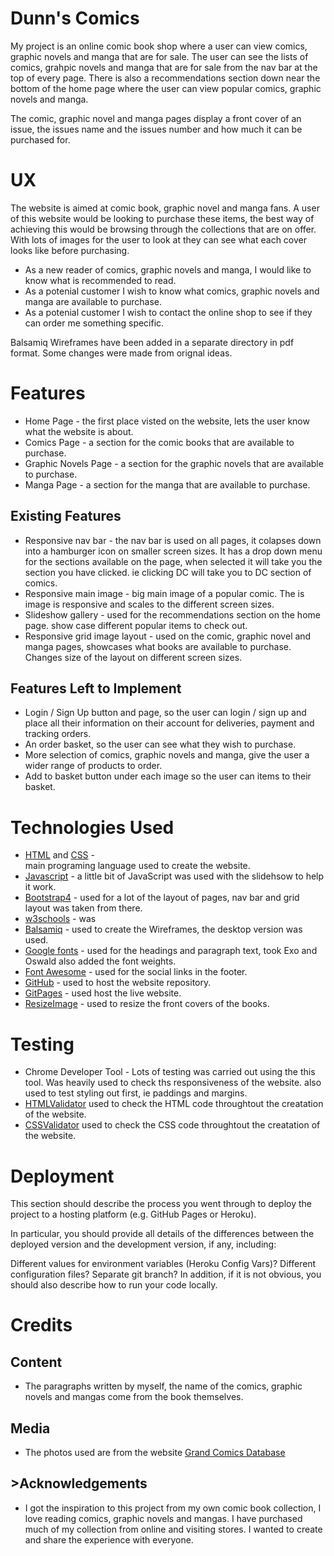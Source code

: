 <h1>Dunn's Comics</h1>

My project is an online comic book shop where a user can view comics, graphic novels and manga that are for sale. The user can see the lists of comics, grahpic novels 
and manga that are for sale from the nav bar at the top of every page. There is also a recommendations section down near the bottom of the home page 
where the user can view popular comics, graphic novels and manga.

The comic, graphic novel and manga pages display a front cover of an issue, the issues name and the issues number and how much it can be purchased for. 

<h1>UX</h1>

The website is aimed at comic book, graphic novel and manga fans. A user of this website would be looking to purchase these items, the best way of achieving
this would be browsing through the collections that are on offer. With lots of images for the user to look at they can see what each cover looks like before
purchasing.

* As a new reader of comics, graphic novels and manga, I would like to know what is recommended to read.
* As a potenial customer I wish to know what comics, graphic novels and manga are available to purchase.
* As a potenial customer I wish to contact the online shop to see if they can order me something specific.

Balsamiq Wireframes have been added in a separate directory in pdf format. Some changes were made from orignal ideas.

<h1>Features</h1>

* Home Page - the first place visted on the website, lets the user know what the website is about.
* Comics Page - a section for the comic books that are available to purchase.
* Graphic Novels Page - a section for the graphic novels that are available to purchase.
* Manga Page - a section for the manga that are available to purchase.

<h2>Existing Features</h2>

* Responsive nav bar - the nav bar is used on all pages, it colapses down into a hamburger icon on smaller screen sizes. It has
 a drop down menu for the sections available on the page, when selected it will take you the section you have clicked. ie clicking DC will
 take you to DC section of comics.
* Responsive main image - big main image of a popular comic. The is image is responsive and scales to the different screen sizes.
* Slideshow gallery - used for the recommendations section on the home page. show case different popular items to check out.
* Responsive grid image layout - used on the comic, graphic novel and manga pages, showcases what books are available to purchase. Changes
size of the layout on different screen sizes.

<h2>Features Left to Implement</h2>

* Login / Sign Up button and page, so the user can login / sign up and place all their information on their account for deliveries, payment and tracking orders.
* An order basket, so the user can see what they wish to purchase.
* More selection of comics, graphic novels and manga, give the user a wider range of products to order.
* Add to basket button under each image so the user can items to their basket.

<h1>Technologies Used</h1>

* [HTML](https://en.wikipedia.org/wiki/HTML) and [CSS](https://en.wikipedia.org/wiki/Cascading_Style_Sheets) -  
main programing language used to create the website.
* [Javascript](https://en.wikipedia.org/wiki/JavaScript) -  a little bit of JavaScript was used with the slidehsow to help it work.
* [Bootstrap4](https://getbootstrap.com/) - used for a lot of the layout of pages, nav bar and grid layout was taken from there.
* [w3schools](https://www.w3schools.com/html/default.asp) - was
* [Balsamiq](https://balsamiq.com/) - used to create the Wireframes, the desktop version was used.
* [Google fonts](https://fonts.google.com/) - used for the headings and paragraph text, took Exo and Oswald also added the font weights.
* [Font Awesome](https://fontawesome.com/) - used for the social links in the footer.
* [GitHub](https://github.com/) - used to host the website repository. 
* [GitPages](https://pages.github.com/) - used host the live website.
* [ResizeImage](https://resizeimage.net/) - used to resize the front covers of the books.

<h1>Testing</h1>

* Chrome Developer Tool - Lots of testing was carried out using the this tool. Was heavily used to check ths responsiveness of the website.
also used to test styling out first, ie paddings and margins.
* [HTMLValidator](https://validator.w3.org/) used to check the HTML code throughtout the creatation of the website.
* [CSSValidator](https://jigsaw.w3.org/css-validator/) used to check the CSS code throughtout the creatation of the website.

<h1>Deployment</h1>

This section should describe the process you went through to deploy the project to a hosting platform (e.g. GitHub Pages or Heroku).

In particular, you should provide all details of the differences between the deployed version and the development version, if any, including:

Different values for environment variables (Heroku Config Vars)?
Different configuration files?
Separate git branch?
In addition, if it is not obvious, you should also describe how to run your code locally.

<h1>Credits</h1>

<h2>Content</h2>

* The paragraphs written by myself, the name of the comics, graphic novels and mangas come from the book themselves.

<h2>Media</h2>

* The photos used are from the website [Grand Comics Database](https://www.comics.org/)

<h2>>Acknowledgements</h2>

* I got the inspiration to this project from my own comic book collection, I love reading comics, graphic novels and mangas. I have purchased much of my
collection from online and visiting stores. I wanted to create and share the experience with everyone.